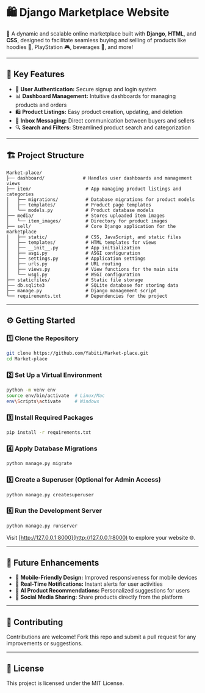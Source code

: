 

# 🛍️ **Django Marketplace Website**

🎯 A dynamic and scalable online marketplace built with **Django**, **HTML**, and **CSS**, designed to facilitate seamless buying and selling of products like hoodies 🧥, PlayStation 🎮, beverages 🍺, and more!

---

## 🚀 **Key Features**

- 🔑 **User Authentication:** Secure signup and login system  
- 📊 **Dashboard Management:** Intuitive dashboards for managing products and orders  
- 🛍️ **Product Listings:** Easy product creation, updating, and deletion  
- 💬 **Inbox Messaging:** Direct communication between buyers and sellers  
- 🔍 **Search and Filters:** Streamlined product search and categorization  

---

## 🏗️ **Project Structure**

```plaintext
Market-place/
├── dashboard/              # Handles user dashboards and management views
├── item/                    # App managing product listings and categories
│   ├── migrations/          # Database migrations for product models
│   ├── templates/           # Product page templates
│   └── models.py            # Product database models
├── media/                   # Stores uploaded item images
│   └── item_images/         # Directory for product images
├── sell/                    # Core Django application for the marketplace
│   ├── static/              # CSS, JavaScript, and static files
│   ├── templates/           # HTML templates for views
│   ├── __init__.py          # App initialization
│   ├── asgi.py              # ASGI configuration
│   ├── settings.py          # Application settings
│   ├── urls.py              # URL routing
│   ├── views.py             # View functions for the main site
│   └── wsgi.py              # WSGI configuration
├── staticfiles/             # Static file storage
├── db.sqlite3               # SQLite database for storing data
├── manage.py                # Django management script
└── requirements.txt         # Dependencies for the project
```

---

## ⚙️ **Getting Started**

### 1️⃣ **Clone the Repository**
```bash
git clone https://github.com/Yabiti/Market-place.git
cd Market-place
```

### 2️⃣ **Set Up a Virtual Environment**
```bash
python -m venv env
source env/bin/activate  # Linux/Mac
env\Scripts\activate     # Windows
```

### 3️⃣ **Install Required Packages**
```bash
pip install -r requirements.txt
```

### 4️⃣ **Apply Database Migrations**
```bash
python manage.py migrate
```

### 5️⃣ **Create a Superuser (Optional for Admin Access)**
```bash
python manage.py createsuperuser
```

### 6️⃣ **Run the Development Server**
```bash
python manage.py runserver
```

Visit [http://127.0.0.1:8000](http://127.0.0.1:8000) to explore your website 🌐.

---



## 🎯 **Future Enhancements**

- 📱 **Mobile-Friendly Design:** Improved responsiveness for mobile devices  
- 🔔 **Real-Time Notifications:** Instant alerts for user activities  
- 🤖 **AI Product Recommendations:** Personalized suggestions for users  
- 📢 **Social Media Sharing:** Share products directly from the platform  

---

## 🤝 **Contributing**

Contributions are welcome! Fork this repo and submit a pull request for any improvements or suggestions.

---

## 📜 **License**

This project is licensed under the MIT License.

